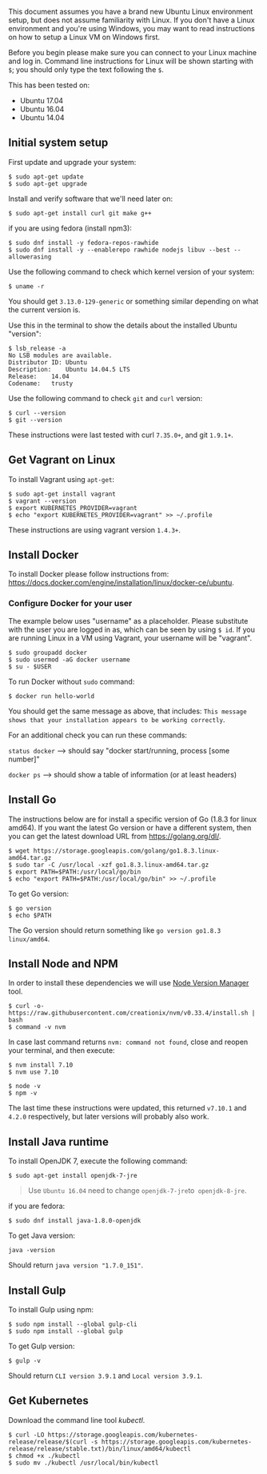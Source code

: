 This document assumes you have a brand new Ubuntu Linux environment setup, but does not assume familiarity with Linux. If you don't have a Linux environment and you're using Windows, you may want to read instructions on how to setup a Linux VM on Windows first.

Before you begin please make sure you can connect to your Linux machine and log in. Command line instructions for Linux will be shown starting with `$`; you should only type the text following the `$`.

This has been tested on:
* Ubuntu 17.04
* Ubuntu 16.04
* Ubuntu 14.04

## Initial system setup

First update and upgrade your system:
```shell
$ sudo apt-get update
$ sudo apt-get upgrade
```

Install and verify software that we'll need later on:
```shell
$ sudo apt-get install curl git make g++
```

if you are using fedora (install npm3):
```shell
$ sudo dnf install -y fedora-repos-rawhide
$ sudo dnf install -y --enablerepo rawhide nodejs libuv --best --allowerasing
```

Use the following command to check which kernel version of your system:
```shell
$ uname -r
```
You should get `3.13.0-129-generic` or something similar depending on what the current version is.

Use this in the terminal to show the details about the installed Ubuntu "version":
```shell
$ lsb_release -a
No LSB modules are available.
Distributor ID:	Ubuntu
Description:	Ubuntu 14.04.5 LTS
Release:	14.04
Codename:	trusty
```

Use the following command to check `git` and `curl` version:
```shell
$ curl --version
$ git --version
```

These instructions were last tested with curl `7.35.0+`, and git `1.9.1+`.

## Get Vagrant on Linux

To install Vagrant using `apt-get`:
```shell
$ sudo apt-get install vagrant
$ vagrant --version
$ export KUBERNETES_PROVIDER=vagrant
$ echo "export KUBERNETES_PROVIDER=vagrant" >> ~/.profile
```

These instructions are using vagrant version `1.4.3+`.

## Install Docker

To install Docker please follow instructions from: https://docs.docker.com/engine/installation/linux/docker-ce/ubuntu.

### Configure Docker for your user

The example below uses "username" as a placeholder. Please substitute with the user you are logged in as, which can be seen by using `$ id`.
If you are running Linux in a VM using Vagrant, your username will be "vagrant".

```shell
$ sudo groupadd docker
$ sudo usermod -aG docker username
$ su - $USER
```

To run Docker without `sudo` command:
```shell
$ docker run hello-world
```

You should get the same message as above, that includes: `This message shows that your installation appears to be working correctly`.

For an additional check you can run these commands:

`status docker` --> should say  "docker start/running, process [some number]"

`docker ps` --> should show a table of information (or at least headers)


## Install Go

The instructions below are for install a specific version of Go (1.8.3 for linux amd64). If you want the latest Go version or have a different system, then you can get the latest download URL from https://golang.org/dl/.

```shell
$ wget https://storage.googleapis.com/golang/go1.8.3.linux-amd64.tar.gz
$ sudo tar -C /usr/local -xzf go1.8.3.linux-amd64.tar.gz
$ export PATH=$PATH:/usr/local/go/bin
$ echo "export PATH=$PATH:/usr/local/go/bin" >> ~/.profile
```

To get Go version:
```shell
$ go version
$ echo $PATH
```

The Go version should return something like `go version go1.8.3 linux/amd64`.

## Install Node and NPM

In order to install these dependencies we will use [Node Version Manager](https://github.com/creationix/nvm) tool.

```shell
$ curl -o- https://raw.githubusercontent.com/creationix/nvm/v0.33.4/install.sh | bash
$ command -v nvm
```

In case last command returns `nvm: command not found`, close and reopen your terminal, and then execute:

```shell
$ nvm install 7.10
$ nvm use 7.10
```

```shell
$ node -v
$ npm -v
```

The last time these instructions were updated, this returned `v7.10.1` and `4.2.0` respectively, but later versions will probably also work.

## Install Java runtime

To install OpenJDK 7, execute the following command:
```shell
$ sudo apt-get install openjdk-7-jre
```
> Use `Ubuntu 16.04` need to change `openjdk-7-jre`to` openjdk-8-jre`.

if you are fedora:
```shell
$ sudo dnf install java-1.8.0-openjdk
```

To get Java version:
```shell
java -version
```

Should return `java version "1.7.0_151"`.

## Install Gulp

To install Gulp using npm:
```shell
$ sudo npm install --global gulp-cli
$ sudo npm install --global gulp
```

To get Gulp version:
```shell
$ gulp -v
```

Should return `CLI version 3.9.1` and `Local version 3.9.1`.

## Get Kubernetes

Download the command line tool _kubectl_.

```shell
$ curl -LO https://storage.googleapis.com/kubernetes-release/release/$(curl -s https://storage.googleapis.com/kubernetes-release/release/stable.txt)/bin/linux/amd64/kubectl   
$ chmod +x ./kubectl   
$ sudo mv ./kubectl /usr/local/bin/kubectl   
```
